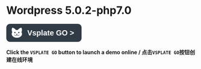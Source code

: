 # Wordpress 5.0.2-php7.0

<a href="https://www.vsplate.com/?docker-compose=https://github.com/vsplate/dcenvs/wordpress/5.0.2-php7.0"><img alt="VSPLATE GO" src="https://raw.githubusercontent.com/vsplate/images/master/vsgo_btn.png" width="200px"></a>

**Click the `VSPLATE GO` button to launch a demo online / 点击`VSPLATE GO`按钮创建在线环境**